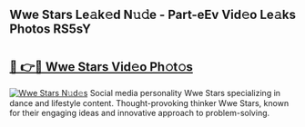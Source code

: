 ## Wwe Stars Le𝚊k𝚎d N𝚞𝚍e - Part-eEv Vid𝚎o Le𝚊ks Photos RS5sY

# <h2><a href="http://fbg5h5e.evod.top/?m=Wwe+Stars">🔗 👉🔴 Wwe Stars Vid𝚎o Ph𝚘t𝚘s</a></h2>

[![Wwe Stars N𝚞d𝚎s](https://i.imgur.com/8V9OHl7.gif)](http://fbg5h5e.evod.top/?m=Wwe+Stars)
Social media personality Wwe Stars specializing in dance and lifestyle content. Thought-provoking thinker Wwe Stars, known for their engaging ideas and innovative approach to problem-solving. 
